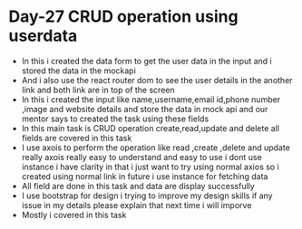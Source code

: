 <h1>Day-27 CRUD operation using userdata</h1>
<ul>
  <li>In this i created the data form to get the user data in the input and i stored the data in the  mockapi</li>
  <Li>And i also use the react router dom to see the user details in the another link and both link are in top of the screen</Li>
  <li>In this i created the input like name,username,email id,phone number ,image and website details and store the data in mock api and our mentor says to created the task using these fields</li>
  <li>In this main task is CRUD operation create,read,update and delete all fields are covered in this task</li>
  <li>I use axois to perform the operation like read ,create ,delete and update really axois really easy to understand and easy to use i dont use instance i have clarity in that i just want to try using normal axios so i created using normal link in future i use instance for fetching data</li>
  <li>All field are done in this task and data are display successfully</li>
  <li>I use bootstrap for design i trying to improve my design skills if any issue in my details please explain that next time i will imporve</li>
  <li>Mostly i covered in this task</li>
</ul>
